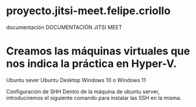 # proyecto.jitsi-meet.felipe.criollo
documentación
DOCUMENTACIÓN JITSI MEET

# Creamos las máquinas virtuales que nos indica la práctica en Hyper-V. 
Ubuntu sever 
Ubuntu Desktop
Windows 10 o Windows 11
 

Configuración de SHH
Dentro de la máquina de ubuntu server, introduciremos el siguiente comando para instalar las SSH en la misma.
 

